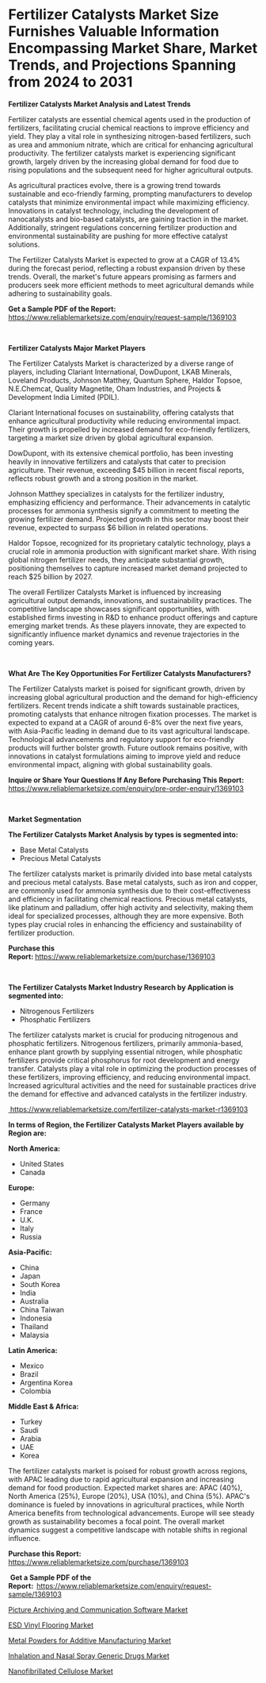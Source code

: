 <p><h1>Fertilizer Catalysts Market Size Furnishes Valuable Information Encompassing Market Share, Market Trends, and Projections Spanning from 2024 to 2031</h1></p><p><strong>Fertilizer Catalysts Market Analysis and Latest Trends</strong></p>
<p><p>Fertilizer catalysts are essential chemical agents used in the production of fertilizers, facilitating crucial chemical reactions to improve efficiency and yield. They play a vital role in synthesizing nitrogen-based fertilizers, such as urea and ammonium nitrate, which are critical for enhancing agricultural productivity. The fertilizer catalysts market is experiencing significant growth, largely driven by the increasing global demand for food due to rising populations and the subsequent need for higher agricultural outputs.</p><p>As agricultural practices evolve, there is a growing trend towards sustainable and eco-friendly farming, prompting manufacturers to develop catalysts that minimize environmental impact while maximizing efficiency. Innovations in catalyst technology, including the development of nanocatalysts and bio-based catalysts, are gaining traction in the market. Additionally, stringent regulations concerning fertilizer production and environmental sustainability are pushing for more effective catalyst solutions.</p><p>The Fertilizer Catalysts Market is expected to grow at a CAGR of 13.4% during the forecast period, reflecting a robust expansion driven by these trends. Overall, the market's future appears promising as farmers and producers seek more efficient methods to meet agricultural demands while adhering to sustainability goals.</p></p>
<p><strong>Get a Sample PDF of the Report:&nbsp;</strong> <a href="https://www.reliablemarketsize.com/enquiry/request-sample/1369103?utm_campaign=1105&utm_medium=2&utm_source=Github&utm_content=ia&utm_term=06122024&utm_id=fertilizer-catalysts">https://www.reliablemarketsize.com/enquiry/request-sample/1369103</a></p>
<p>&nbsp;</p>
<p><strong>Fertilizer Catalysts Major Market Players</strong></p>
<p><p>The Fertilizer Catalysts Market is characterized by a diverse range of players, including Clariant International, DowDupont, LKAB Minerals, Loveland Products, Johnson Matthey, Quantum Sphere, Haldor Topsoe, N.E.Chemcat, Quality Magnetite, Oham Industries, and Projects & Development India Limited (PDIL). </p><p>Clariant International focuses on sustainability, offering catalysts that enhance agricultural productivity while reducing environmental impact. Their growth is propelled by increased demand for eco-friendly fertilizers, targeting a market size driven by global agricultural expansion.</p><p>DowDupont, with its extensive chemical portfolio, has been investing heavily in innovative fertilizers and catalysts that cater to precision agriculture. Their revenue, exceeding $45 billion in recent fiscal reports, reflects robust growth and a strong position in the market.</p><p>Johnson Matthey specializes in catalysts for the fertilizer industry, emphasizing efficiency and performance. Their advancements in catalytic processes for ammonia synthesis signify a commitment to meeting the growing fertilizer demand. Projected growth in this sector may boost their revenue, expected to surpass $6 billion in related operations.</p><p>Haldor Topsoe, recognized for its proprietary catalytic technology, plays a crucial role in ammonia production with significant market share. With rising global nitrogen fertilizer needs, they anticipate substantial growth, positioning themselves to capture increased market demand projected to reach $25 billion by 2027.</p><p>The overall Fertilizer Catalysts Market is influenced by increasing agricultural output demands, innovations, and sustainability practices. The competitive landscape showcases significant opportunities, with established firms investing in R&D to enhance product offerings and capture emerging market trends. As these players innovate, they are expected to significantly influence market dynamics and revenue trajectories in the coming years.</p></p>
<p>&nbsp;</p>
<p><strong>What Are The Key Opportunities For Fertilizer Catalysts Manufacturers?</strong></p>
<p><p>The Fertilizer Catalysts market is poised for significant growth, driven by increasing global agricultural production and the demand for high-efficiency fertilizers. Recent trends indicate a shift towards sustainable practices, promoting catalysts that enhance nitrogen fixation processes. The market is expected to expand at a CAGR of around 6-8% over the next five years, with Asia-Pacific leading in demand due to its vast agricultural landscape. Technological advancements and regulatory support for eco-friendly products will further bolster growth. Future outlook remains positive, with innovations in catalyst formulations aiming to improve yield and reduce environmental impact, aligning with global sustainability goals.</p></p>
<p><strong>Inquire or Share Your Questions If Any Before Purchasing This Report:</strong> <a href="https://www.reliablemarketsize.com/enquiry/pre-order-enquiry/1369103?utm_campaign=1105&utm_medium=2&utm_source=Github&utm_content=ia&utm_term=06122024&utm_id=fertilizer-catalysts">https://www.reliablemarketsize.com/enquiry/pre-order-enquiry/1369103</a></p>
<p>&nbsp;</p>
<p><strong>Market Segmentation</strong></p>
<p><strong>The Fertilizer Catalysts Market Analysis by types is segmented into:</strong></p>
<p><ul><li>Base Metal Catalysts</li><li>Precious Metal Catalysts</li></ul></p>
<p><p>The fertilizer catalysts market is primarily divided into base metal catalysts and precious metal catalysts. Base metal catalysts, such as iron and copper, are commonly used for ammonia synthesis due to their cost-effectiveness and efficiency in facilitating chemical reactions. Precious metal catalysts, like platinum and palladium, offer high activity and selectivity, making them ideal for specialized processes, although they are more expensive. Both types play crucial roles in enhancing the efficiency and sustainability of fertilizer production.</p></p>
<p><strong>Purchase this Report:&nbsp;</strong><a href="https://www.reliablemarketsize.com/purchase/1369103?utm_campaign=1105&utm_medium=2&utm_source=Github&utm_content=ia&utm_term=06122024&utm_id=fertilizer-catalysts">https://www.reliablemarketsize.com/purchase/1369103</a></p>
<p>&nbsp;</p>
<p><strong>The Fertilizer Catalysts Market Industry Research by Application is segmented into:</strong></p>
<p><ul><li>Nitrogenous Fertilizers</li><li>Phosphatic Fertilizers</li></ul></p>
<p><p>The fertilizer catalysts market is crucial for producing nitrogenous and phosphatic fertilizers. Nitrogenous fertilizers, primarily ammonia-based, enhance plant growth by supplying essential nitrogen, while phosphatic fertilizers provide critical phosphorus for root development and energy transfer. Catalysts play a vital role in optimizing the production processes of these fertilizers, improving efficiency, and reducing environmental impact. Increased agricultural activities and the need for sustainable practices drive the demand for effective and advanced catalysts in the fertilizer industry.</p></p>
<p><a href="https://www.reliablemarketsize.com/fertilizer-catalysts-market-r1369103?utm_campaign=1105&utm_medium=2&utm_source=Github&utm_content=ia&utm_term=06122024&utm_id=fertilizer-catalysts">&nbsp;https://www.reliablemarketsize.com/fertilizer-catalysts-market-r1369103</a></p>
<p><strong>In terms of Region, the Fertilizer Catalysts Market Players available by Region are:</strong></p>
<p>
    <p> <strong> North America: </strong>
        <ul>
            <li>United States</li>
            <li>Canada</li>
        </ul>
        </p> 
    <p> <strong> Europe: </strong>
        <ul>
            <li>Germany</li>
            <li>France</li>
            <li>U.K.</li>
            <li>Italy</li>
            <li>Russia</li>
        </ul>
        </p> 
    <p> <strong> Asia-Pacific: </strong>
        <ul>
            <li>China</li>
            <li>Japan</li>
            <li>South Korea</li>
            <li>India</li>
            <li>Australia</li>
            <li>China Taiwan</li>
            <li>Indonesia</li>
            <li>Thailand</li>
            <li>Malaysia</li>
        </ul>
        </p> 
    <p> <strong> Latin America: </strong>
        <ul>
            <li>Mexico</li>
            <li>Brazil</li>
            <li>Argentina Korea</li>
            <li>Colombia</li>
        </ul>
        </p> 
    <p> <strong> Middle East & Africa: </strong>
        <ul>
            <li>Turkey</li>
            <li>Saudi</li>
            <li>Arabia</li>
            <li>UAE</li>
            <li>Korea</li>
        </ul>
    </p>
    </p>
<p><p>The fertilizer catalysts market is poised for robust growth across regions, with APAC leading due to rapid agricultural expansion and increasing demand for food production. Expected market shares are: APAC (40%), North America (25%), Europe (20%), USA (10%), and China (5%). APAC's dominance is fueled by innovations in agricultural practices, while North America benefits from technological advancements. Europe will see steady growth as sustainability becomes a focal point. The overall market dynamics suggest a competitive landscape with notable shifts in regional influence.</p></p>
<p><strong>Purchase this Report: </strong><a href="https://www.reliablemarketsize.com/purchase/1369103?utm_campaign=1105&utm_medium=2&utm_source=Github&utm_content=ia&utm_term=06122024&utm_id=fertilizer-catalysts">https://www.reliablemarketsize.com/purchase/1369103</a></p>
<p>&nbsp;<strong>Get a Sample PDF of the Report:&nbsp;&nbsp;</strong><a href="https://www.reliablemarketsize.com/enquiry/request-sample/1369103?utm_campaign=1105&utm_medium=2&utm_source=Github&utm_content=ia&utm_term=06122024&utm_id=fertilizer-catalysts">https://www.reliablemarketsize.com/enquiry/request-sample/1369103</a></p>
<p><strong></strong></p>
<p><p><a href="https://issuu.com/reportprime-2/docs/picture-archiving-and-communication-software-marke?utm_campaign=1105&utm_medium=2&utm_source=Github&utm_content=ia&utm_term=06122024&utm_id=fertilizer-catalysts">Picture Archiving and Communication Software Market</a></p><p><a href="https://issuu.com/reportprime-2/docs/esd-vinyl-flooring-market-size-2030.pptx?utm_campaign=1105&utm_medium=2&utm_source=Github&utm_content=ia&utm_term=06122024&utm_id=fertilizer-catalysts">ESD Vinyl Flooring Market</a></p><p><a href="https://www.linkedin.com/pulse/acomprehensive-analysis-onthe-sizedynamicsand-expected-thulf?utm_campaign=1105&utm_medium=2&utm_source=Github&utm_content=ia&utm_term=06122024&utm_id=fertilizer-catalysts">Metal Powders for Additive Manufacturing Market</a></p><p><a href="https://www.linkedin.com/pulse/market-demand-revenue-inhalation-nasal-spray-generic-dbjpe?utm_campaign=1105&utm_medium=2&utm_source=Github&utm_content=ia&utm_term=06122024&utm_id=fertilizer-catalysts">Inhalation and Nasal Spray Generic Drugs Market</a></p><p><a href="https://www.linkedin.com/pulse/delving-growth-market-nanofibrillated-cellulose-expected-64-81zef?utm_campaign=1105&utm_medium=2&utm_source=Github&utm_content=ia&utm_term=06122024&utm_id=fertilizer-catalysts">Nanofibrillated Cellulose Market</a></p></p>